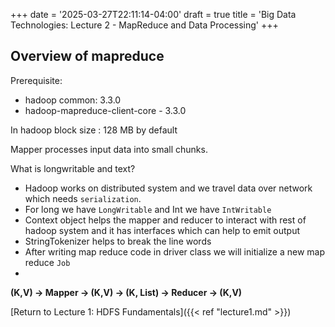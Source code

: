 +++
date = '2025-03-27T22:11:14-04:00'
draft = true
title = 'Big Data Technologies: Lecture 2 - MapReduce and Data Processing'
+++


## Overview of mapreduce

Prerequisite:
- hadoop common: 3.3.0
- hadoop-mapreduce-client-core - 3.3.0

In hadoop block size : 128 MB by default

Mapper processes input data into small chunks.

What is longwritable and text?
- Hadoop works on distributed system and we travel data over network which needs `serialization`.
- For long we have `LongWritable` and Int we have `IntWritable` 
- Context object helps the mapper and reducer to interact with rest of hadoop system and it has interfaces which can help to emit output
- StringTokenizer helps to break the line words
- After writing map reduce code in driver class we will initialize a new map reduce `Job`
- 
**(K,V) -> Mapper -> (K,V) -> (K, List<V>) -> Reducer -> (K,V)**

[Return to Lecture 1: HDFS Fundamentals]({{< ref "lecture1.md" >}})